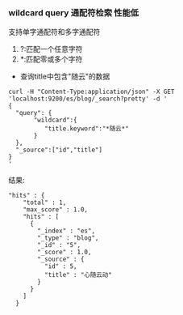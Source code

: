 ### wildcard query 通配符检索  性能低
支持单字通配符和多字通配符
1. ?:匹配一个任意字符
2. *:匹配零或多个字符

* 查询title中包含"随云"的数据
```
curl -H "Content-Type:application/json" -X GET 'localhost:9200/es/blog/_search?pretty' -d '
{
  "query": {
       "wildcard":{
          "title.keyword":"*随云*"
       }
  },
  "_source":["id","title"]
}
'
```
结果:
```
"hits" : {
    "total" : 1,
    "max_score" : 1.0,
    "hits" : [
      {
        "_index" : "es",
        "_type" : "blog",
        "_id" : "5",
        "_score" : 1.0,
        "_source" : {
          "id" : 5,
          "title" : "心随云动"
        }
      }
    ]
  }
```
